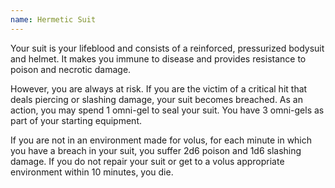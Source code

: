 ```yaml
---
name: Hermetic Suit
---
```

Your suit is your lifeblood and consists of a reinforced, pressurized bodysuit and helmet. It makes you immune to
disease and provides resistance to poison and necrotic damage.

However, you are always at risk. If you are the victim of a critical hit that deals piercing or slashing damage, your
suit becomes breached. As an action, you may spend 1 omni-gel to seal your suit. You have 3 omni-gels as part of your
starting equipment.

If you are not in an environment made for volus, for each minute in which you have a breach in your suit, you suffer
2d6 poison and 1d6 slashing damage. If you do not repair your suit or get to a volus appropriate environment within
10 minutes, you die.

